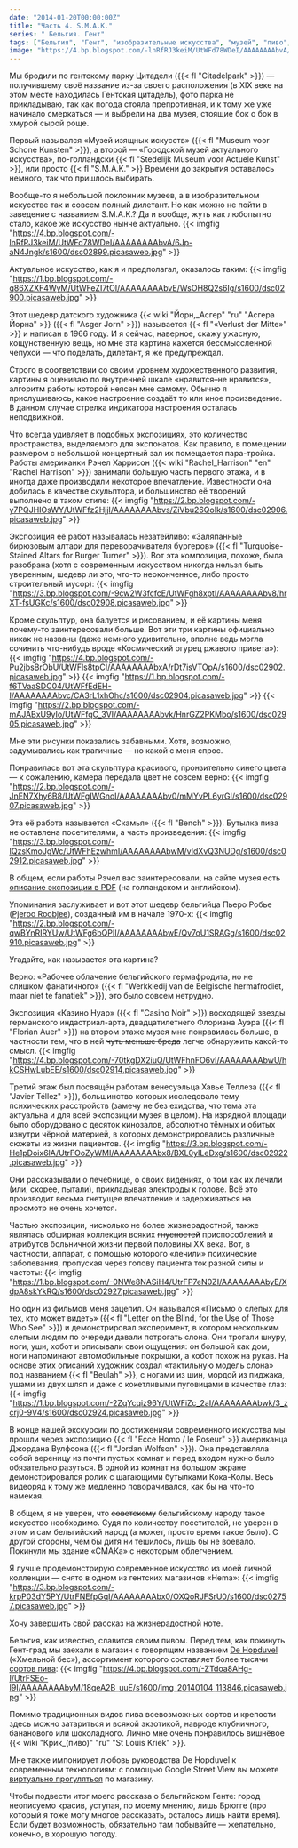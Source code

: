 ```yaml
---
date: "2014-01-20T00:00:00Z"
title: "Часть 4. S.M.A.K."
series: " Бельгия. Гент"
tags: ["Бельгия", "Гент", "изобразительные искусства", "музей", "пиво", "путешествия"]
image: "https://4.bp.blogspot.com/-lnRfRJ3keiM/UtWFd78WDeI/AAAAAAAAbvA/6Jp-aN4Jngk/s1600/dsc02899.picasaweb.jpg"
---
```


Мы бродили по гентскому парку Цитадели ({{< fl "Citadelpark" >}}) — получившему своё название из-за своего расположения (в XIX веке на этом месте находилась Гентская цитадель), фото парка не прикладываю, так как погода стояла препротивная, и к тому же уже начинало смеркаться — и выбрели на два музея, стоящие бок о бок в хмурой сырой роще.

<!--more-->

Первый назывался «Музей изящных искусств» ({{< fl "Museum voor Schone Kunsten" >}}), а второй — «Городской музей актуального искусства», по-голландски {{< fl "Stedelijk Museum voor Actuele Kunst" >}}, или просто {{< fl "S.M.A.K." >}} Времени до закрытия оставалось немного, так что пришлось выбирать.

Вообще-то я небольшой поклонник музеев, а в изобразительном искусстве так и совсем полный дилетант. Но как можно не пойти в заведение с названием S.M.A.K.? Да и вообще, жуть как любопытно стало, какое же искусство нынче актуально.
{{< imgfig "https://4.bp.blogspot.com/-lnRfRJ3keiM/UtWFd78WDeI/AAAAAAAAbvA/6Jp-aN4Jngk/s1600/dsc02899.picasaweb.jpg" >}}

Актуальное искусство, как я и предполагал, оказалось таким:
{{< imgfig "https://1.bp.blogspot.com/-q86XZXF4WyM/UtWFeZI7tOI/AAAAAAAAbvE/WsOH8Q2s6Ig/s1600/dsc02900.picasaweb.jpg" >}}

Этот шедевр датского художника {{< wiki "Йорн,_Асгер" "ru" "Асгера Йорна" >}} ({{< fl "Asger Jorn" >}}) называется {{< fl "«Verlust der Mitte»" >}} и написан в 1966 году. И я сейчас, наверное, скажу ужасную, кощунственную вещь, но мне эта картина кажется бессмыссленной чепухой — что поделать, дилетант, я же предупреждал.

Строго в соответствии со своим уровнем художественного развития, картины я оцениваю по внутренней шкале «нравится–не нравится», алгоритм работы которой неясен мне самому. Обычно я прислушиваюсь, какое настроение создаёт то или иное произведение. В данном случае стрелка индикатора настроения осталась неподвижной.

Что всегда удивляет в подобных экспозициях, это количество пространства, выделяемого для экспонатов. Как правило, в помещении размером с небольшой концертный зал их помещается пара-тройка. Работы американки Рэчел Харрисон ({{< wiki "Rachel_Harrison" "en" "Rachel Harrison" >}}) занимали бо́льшую часть первого этажа, и в иногда даже производили некоторое впечатление. Известности она добилась в качестве скульптора, и большинство её творений выполнено в таком стиле:
{{< imgfig "https://2.bp.blogspot.com/-y7PQJHIOsWY/UtWFfz2HjjI/AAAAAAAAbvs/ZiVbu26QoIk/s1600/dsc02906.picasaweb.jpg" >}}

Экспозиция её работ называлась незатейливо: «Заляпанные бирюзовым алтари для переворачивателя бургеров» ({{< fl "Turquoise-Stained Altars for Burger Turner" >}}). Вот эта композиция, похоже, была разобрана (хотя с современным искусством никогда нельзя быть уверенным, шедевр ли это, что-то неоконченное, либо просто строительный мусор):
{{< imgfig "https://3.bp.blogspot.com/-9cw2W3fcfcE/UtWFgh8xptI/AAAAAAAAbv8/hrXT-fsUGKc/s1600/dsc02908.picasaweb.jpg" >}}

Кроме скульптур, она балуется и рисованием, и её картины меня почему-то заинтересовали больше. Вот эти три картины официально никак не названы (даже немного удивительно, вполне ведь могла сочинить что-нибудь вроде «Космический огурец ржавого привета»):
{{< imgfig "https://4.bp.blogspot.com/-Pu2jbsBrObU/UtWFls8tpCI/AAAAAAAAbxA/rDt7isVTOpA/s1600/dsc02902.picasaweb.jpg" >}}
{{< imgfig "https://1.bp.blogspot.com/-f6TVaaSDC04/UtWFfEdEH-I/AAAAAAAAbvc/CA3rL1xhOhc/s1600/dsc02904.picasaweb.jpg" >}}
{{< imgfig "https://2.bp.blogspot.com/-mAJABxU9yIo/UtWFfqC_3VI/AAAAAAAAbvk/HnrGZ2PKMbo/s1600/dsc02905.picasaweb.jpg" >}}

Мне эти рисунки показались забавными. Хотя, возможно, задумывались как трагичные — но какой с меня спрос.

Понравилась вот эта скульптура красивого, пронзительно синего цвета — к сожалению, камера передала цвет не совсем верно:
{{< imgfig "https://2.bp.blogspot.com/-JnEN7Xhy6B8/UtWFgIWGnoI/AAAAAAAAbv0/mMYvPL6yrGI/s1600/dsc02907.picasaweb.jpg" >}}

Эта её работа называется «Скамья» ({{< fl "Bench" >}}). Бутылка пива не оставлена посетителями, а часть произведения:
{{< imgfig "https://3.bp.blogspot.com/-IQzsKmoJgWc/UtWFhEzwhmI/AAAAAAAAbwM/vIdXvQ3NUDg/s1600/dsc02912.picasaweb.jpg" >}}

В общем, если работы Рэчел вас заинтересовали, на сайте музея есть [описание экспозиции в PDF](http://www.smak.be/files/Expoboekje_Rachel_Harrison.pdf) (на голландском и английском).

Упоминания заслуживает и вот этот шедевр бельгийца Пьеро Робье ([Pjeroo Roobjee](http://www.roobjee.be/)), созданный им в начале 1970-х:
{{< imgfig "https://2.bp.blogspot.com/-qwBYnRIRYUw/UtWFg6bQPII/AAAAAAAAbwE/Qv7oU1SRAGg/s1600/dsc02910.picasaweb.jpg" >}}

Угадайте, как называется эта картина?

Верно: «Рабочее облачение бельгийского гермафродита, но не слишком фанатичного» ({{< fl "Werkkledij van de Belgische hermafrodiet, maar niet te fanatiek" >}}), это было совсем нетрудно.

Экспозиция «Казино Нуар» ({{< fl "Casino Noir" >}}) восходящей звезды германского индастриал-арта, двадцатилетнего Флориана Ауэра ({{< fl "Florian Auer" >}}) на втором этаже музея мне понравилась больше, в частности тем, что в ней ~~чуть меньше бреда~~ легче обнаружить какой-то смысл.
{{< imgfig "https://4.bp.blogspot.com/-70tkgDX2iuQ/UtWFhnFO6vI/AAAAAAAAbwU/hkCSHwLubEE/s1600/dsc02914.picasaweb.jpg" >}}

Третий этаж был посвящён работам венесуэльца Хавье Теллеза ({{< fl "Javier Téllez" >}}), большинство которых исследовало тему психических расстройств (замечу не без ехидства, что тема эта актуальна и для всей экспозиции музея в целом). На изрядной площади было оборудовано с десяток кинозалов, абсолютно тёмных и обитых изнутри чёрной материей, в которых демонстрировались различные сюжеты из жизни пациентов.
{{< imgfig "https://3.bp.blogspot.com/-He1pDoix6lA/UtrFOoZyWMI/AAAAAAAAbx8/BXL0yILeDxg/s1600/dsc02922.picasaweb.jpg" >}}

Они рассказывали о лечебнице, о своих видениях, о том как их лечили (или, скорее, пытали), прикладывая электроды к голове. Всё это производит весьма гнетущее впечатление и задерживаться на просмотр не очень хочется.

Частью экспозиции, нисколько не более жизнерадостной, также являлась обширная коллекция всяких ~~гнусностей~~ приспособлений и атрибутов больничной жизни первой половины XX века. Вот, в частности, аппарат, с помощью которого «лечили» психические заболевания, пропуская через голову пациента ток разной силы и частоты:
{{< imgfig "https://1.bp.blogspot.com/-0NWe8NASiH4/UtrFP7eN0ZI/AAAAAAAAbyE/XdpA8skYkRQ/s1600/dsc02927.picasaweb.jpg" >}}

Но один из фильмов меня зацепил. Он назывался «Письмо о слепых для тех, кто может видеть» ({{< fl "Letter on the Blind, for the Use of Those Who See" >}}) и демонстрировал эксперимент, в котором нескольким слепым людям по очереди давали потрогать слона. Они трогали шкуру, ноги, уши, хобот и описывали свои ощущения: он большой как дом, ноги напоминают автомобильные покрышки, а хобот похож на рукав. На основе этих описаний художник создал «тактильную модель слона» под названием {{< fl "Beulah" >}}, с ногами из шин, мордой из пиджака, ушами из двух шляп и даже с кокетливыми пуговицами в качестве глаз:
{{< imgfig "https://1.bp.blogspot.com/-2ZqYcqiz96Y/UtWFiZc_2aI/AAAAAAAAbwk/3_zcrj0-9V4/s1600/dsc02924.picasaweb.jpg" >}}

В конце нашей экскурсии по достижениям современного искусства мы прошли через экспозицию {{< fl "Ecce Homo / le Poseur" >}} американца Джордана Вулфсона ({{< fl "Jordan Wolfson" >}}). Она представляла собой вереницу из почти пустых комнат и перед входом нужно было обязательно разуться. В одной из комнат на большом экране демонстрировался ролик с шагающими бутылками Кока-Колы. Весь видеоряд к тому же медленно поворачивался, как бы на что-то намекая.

В общем, я не уверен, что ~~советскому~~ бельгийскому народу такое искусство необходимо. Судя по количеству посетителей, не уверен в этом и сам бельгийский народ (а может, просто время такое было). С другой стороны, чем бы дитя ни тешилось, лишь бы не воевало. Покинули мы здание «СМАКа» с некоторым облегчением.

Я лучше продемонстрирую современное искусство из моей личной коллекции — снято в одном из гентских магазинов «Hema»:
{{< imgfig "https://3.bp.blogspot.com/-krpP03dY5PY/UtrFNEfpGqI/AAAAAAAAbx0/OXQoRJFSrU0/s1600/dsc02757.picasaweb.jpg" >}}

Хочу завершить свой рассказ на жизнерадостной ноте.

Бельгия, как известно, славится своим пивом. Перед тем, как покинуть Гент-град мы заехали в магазин с говорящим названием [De Hopduvel](http://www.dehopduvel.be/) («Хмельной бес»), ассортимент которого составляет более тысячи [сортов пива](http://www.dehopduvel.be/bieren.html):
{{< imgfig "https://4.bp.blogspot.com/-ZTdoa8AHg-I/UtrFSEo-I9I/AAAAAAAAbyM/18qeA2B_uuE/s1600/img_20140104_113846.picasaweb.jpg" >}}

Помимо традиционных видов пива всевозможных сортов и крепости здесь можно затариться и всякой экзотикой, навроде клубничного, бананового или шоколадного. Лично мне очень понравилось вишнёвое {{< wiki "Крик_(пиво)" "ru" "St Louis Kriek" >}}.

Мне также импонирует любовь руководства De Hopduvel к современным технологиям: с помощью Google Street View вы можете [виртуально прогуляться](https://www.google.nl/maps?q=De+Hopduvel,+Coupure+Rechts,+Gent,+Belgium&amp;hl=en&amp;ll=51.051384,3.708992&amp;spn=0.00837,0.00927&amp;sll=51.051736,3.709629&amp;layer=c&amp;cid=12496071063255758153&amp;panoid=Xuabm4eAIQQAAAQINk3dcw&amp;cbp=13,199.22,,0,0&amp;hq=De+Hopduvel,+Coupure+Rechts,+Gent,+Belgium&amp;t=m&amp;z=17&amp;cbll=51.051384,3.708992) по магазину.

Чтобы подвести итог моего рассказа о бельгийском Генте: город неописуемо красив, уступая, по моему мнению, лишь Брюгге (про который я тоже могу многое рассказать, осталось лишь найти время). Если будет возможность, обязательно там побывайте — желательно, конечно, в хорошую погоду.
